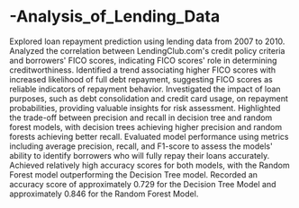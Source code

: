 # -Analysis_of_Lending_Data
Explored loan repayment prediction using lending data from 2007 to 2010.
Analyzed the correlation between LendingClub.com's credit policy criteria and borrowers' FICO scores, indicating FICO scores' role in determining creditworthiness.
Identified a trend associating higher FICO scores with increased likelihood of full debt repayment, suggesting FICO scores as reliable indicators of repayment behavior.
Investigated the impact of loan purposes, such as debt consolidation and credit card usage, on repayment probabilities, providing valuable insights for risk assessment.
Highlighted the trade-off between precision and recall in decision tree and random forest models, with decision trees achieving higher precision and random forests achieving better recall.
Evaluated model performance using metrics including average precision, recall, and F1-score to assess the models' ability to identify borrowers who will fully repay their loans accurately.
Achieved relatively high accuracy scores for both models, with the Random Forest model outperforming the Decision Tree model.
Recorded an accuracy score of approximately 0.729 for the Decision Tree Model and approximately 0.846 for the Random Forest Model.
